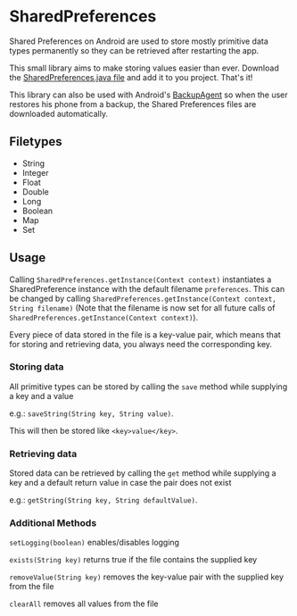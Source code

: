 # SharedPreferences
Shared Preferences on Android are used to store mostly primitive data types permanently so they can be retrieved after restarting the app. 

This small library aims to make storing values easier than ever.
Download the [SharedPreferences.java file](../master/SharedPreferences.java) and add it to you project. That's it!

This library can also be used with Android's [BackupAgent](https://developer.android.com/guide/topics/data/autobackup.html#EnablingAutoBackup) so when the user restores his phone from a backup, the Shared Preferences files are downloaded automatically.

## Filetypes

+ String
+ Integer
+ Float
+ Double
+ Long
+ Boolean
+ Map
+ Set

## Usage
Calling `SharedPreferences.getInstance(Context context)` instantiates a SharedPreference instance with the default filename `preferences`. This can be changed by calling `SharedPreferences.getInstance(Context context, String filename)` (Note that the filename is now set for all future calls of `SharedPreferences.getInstance(Context context)`).


Every piece of data stored in the file is a key-value pair, which means that for storing and retrieving data, you always need the corresponding key.
### Storing data
All primitive types can be stored by calling the `save` method while supplying a key and a value

e.g.: `saveString(String key, String value)`.

This will then be stored like `<key>value</key>`.

### Retrieving data
Stored data can be retrieved by calling the `get` method while supplying a key and a default return value in case the pair does not exist

e.g.: `getString(String key, String defaultValue)`.

### Additional Methods
`setLogging(boolean)` enables/disables logging

`exists(String key)` returns true if the file contains the supplied key

`removeValue(String key)` removes the key-value pair with the supplied key from the file

`clearAll` removes all values from the file
